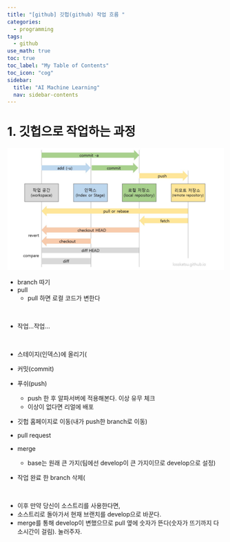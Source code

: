 ```yaml
---
title: "[github] 깃헙(github) 작업 흐름 " 
categories:
  - programming
tags:
  - github
use_math: true
toc: true
toc_label: "My Table of Contents"
toc_icon: "cog"
sidebar:
  title: "AI Machine Learning"
  nav: sidebar-contents
---
```


# 1. 깃헙으로 작업하는 과정

![image1](/assets/images/git/git_process.jpg)


* branch 따기
* pull 
    * pull 하면 로컬 코드가 변한다
<br />

* 작업...작업... 
<br />

* 스테이지(인덱스)에 올리기(
* 커밋(commit)
* 푸쉬(push)
    * push 한 후 알파서버에 적용해본다. 이상 유무 체크
    * 이상이 없다면 리얼에 배포

* 깃헙 홈페이지로 이동(내가 push한 branch로 이동) 
* pull request
* merge
    * base는 원래 큰 가지(팀에선 develop이 큰 가지이므로 develop으로 설정)
* 작업 완료 한 branch 삭제(
<br />

* 이후 만약 당신이 소스트리를 사용한다면,
* 소스트리로 돌아가서 현재 브랜치를 develop으로 바꾼다.
* merge를 통해 develop이 변했으므로 pull 옆에 숫자가 뜬다(숫자가 뜨기까지 다소시간이 걸림). 눌러주자.

